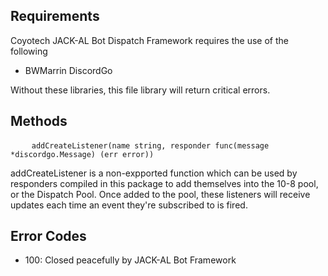 Requirements
-
Coyotech JACK-AL Bot Dispatch Framework requires the use of the following
* BWMarrin DiscordGo<br>

Without these libraries, this file library will return critical errors.

Methods
-
<pre>
    <code>addCreateListener(name string, responder func(message *discordgo.Message) (err error))</code>
</pre>
addCreateListener is a non-expported function which can be used by responders compiled in this package to add themselves into the 10-8 pool, or the Dispatch Pool. Once added to the pool, these listeners will receive updates each time an event they're subscribed to is fired.

Error Codes
-
- 100: Closed peacefully by JACK-AL Bot Framework